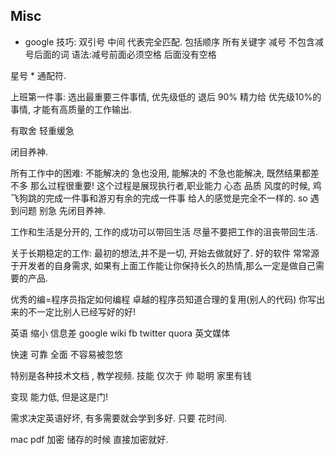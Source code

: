 
## Misc


- google  技巧:
双引号  中间 代表完全匹配. 包括顺序 所有关键字
减号  不包含减号后面的词      语法:减号前面必须空格 后面没有空格

星号 \*  通配符.  

 
上班第一件事:
选出最重要三件事情,  优先级低的 退后
90% 精力给  优先级10%的事情, 才能有高质量的工作输出.

有取舍 轻重缓急

闭目养神.

所有工作中的困难: 不能解决的 急也没用, 能解决的 不急也能解决,
既然结果都差不多 那么过程很重要!  这个过程是展现执行者,职业能力 心态 品质 风度的时候, 鸡飞狗跳的完成一件事和游刃有余的完成一件事 给人的感觉是完全不一样的.
so 遇到问题 别急 先闭目养神.

工作和生活是分开的, 工作的成功可以带回生活 尽量不要把工作的沮丧带回生活.

关于长期稳定的工作:
最初的想法,并不是一切, 开始去做就好了.
好的软件 常常源于开发者的自身需求, 如果有上面工作能让你保持长久的热情,那么一定是做自己需要的产品.

优秀的编=程序员指定如何编程 卓越的程序员知道合理的复用(别人的代码)
你写出来的不一定比别人已经写好的好!



英语  缩小 信息差
google wiki  fb twitter quora 英文媒体

快速 可靠 全面 不容易被忽悠

特别是各种技术文档 , 教学视频.
技能 仅次于  帅 聪明 家里有钱

变现 能力低, 但是这是门!

需求决定英语好坏,  有多需要就会学到多好.
只要 花时间.

mac  pdf 加密  储存的时候 直接加密就好.
























